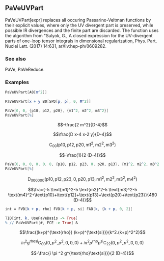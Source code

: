 ##  PaVeUVPart 

PaVeUVPart[expr] replaces all occuring Passarino-Veltman functions by their explicit values, where only the UV divergent part is preserved, while possible IR divergences and the finite part are discarded. The function uses the algorithm from "Sulyok, G., A closed expression for the UV-divergent parts of one-loop tensor integrals in dimensional regularization, Phys. Part. Nuclei Lett. (2017) 14:631,  arXiv:hep-ph/0609282.

###  See also 

PaVe, PaVeReduce.

###  Examples 

```mathematica
PaVeUVPart[A0[m^2]] 
 
PaVeUVPart[x + y B0[SPD[p, p], 0, M^2]] 
 
PaVe[0, 0, {p10, p12, p20}, {m1^2, m2^2, m3^2}]
PaVeUVPart[%]
```

$$-\frac{2 m^2}{D-4}$$

$$\frac{D x-4 x-2 y}{D-4}$$

$$\text{C}_{00}\left(\text{p10},\text{p12},\text{p20},\text{m1}^2,\text{m2}^2,\text{m3}^2\right)$$

$$-\frac{1}{2 (D-4)}$$

```mathematica
PaVe[0, 0, 0, 0, 0, 0, {p10, p12, p23, 0, p20, p13}, {m1^2, m2^2, m3^2, m4^2}]
PaVeUVPart[%]
```

$$\text{D}_{000000}\left(\text{p10},\text{p12},\text{p23},0,\text{p20},\text{p13},\text{m1}^2,\text{m2}^2,\text{m3}^2,\text{m4}^2\right)$$

$$\frac{-5 \text{m1}^2-5 \text{m2}^2-5 \text{m3}^2-5 \text{m4}^2+\text{p10}+\text{p12}+\text{p13}+\text{p20}+\text{p23}}{480 (D-4)}$$

```mathematica
int = FVD[k + p, rho] FVD[k + p, si] FAD[k, {k + p, 0, 2}] 
 
TID[int, k, UsePaVeBasis -> True]
% // PaVeUVPart[#, FCE -> True] &

```

$$\frac{(k+p)^{\text{rho}} (k+p)^{\text{si}}}{k^2.(k+p)^2^2}$$

$$i \pi ^2 g^{\text{rho}\text{si}} \text{C}_{00}\left(0,p^2,p^2,0,0,0\right)+i \pi ^2 p^{\text{rho}} p^{\text{si}} \text{C}_{22}\left(0,p^2,p^2,0,0,0\right)$$

$$-\frac{i \pi ^2 g^{\text{rho}\text{si}}}{2 (D-4)}$$